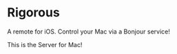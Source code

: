 Rigorous
====================

A remote for iOS. Control your Mac via a Bonjour service!

This is the Server for Mac!